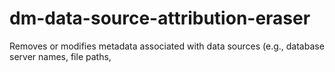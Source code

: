 # dm-data-source-attribution-eraser
Removes or modifies metadata associated with data sources (e.g., database server names, file paths, 
